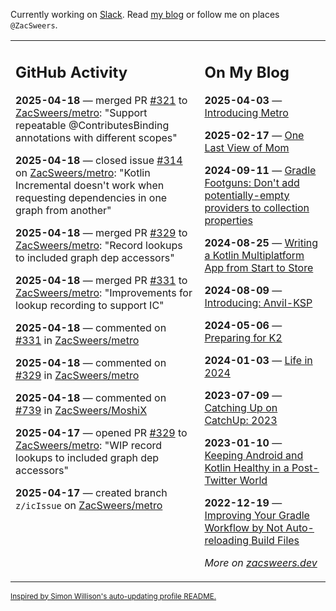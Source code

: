 Currently working on [Slack](https://slack.com/). Read [my blog](https://zacsweers.dev/) or follow me on places `@ZacSweers`.

<table><tr><td valign="top" width="60%">

## GitHub Activity
<!-- githubActivity starts -->
**2025-04-18** — merged PR [#321](https://github.com/ZacSweers/metro/pull/321) to [ZacSweers/metro](https://github.com/ZacSweers/metro): "Support repeatable @ContributesBinding annotations with different scopes"

**2025-04-18** — closed issue [#314](https://github.com/ZacSweers/metro/issues/314) on [ZacSweers/metro](https://github.com/ZacSweers/metro): "Kotlin Incremental doesn't work when requesting dependencies in one graph from another"

**2025-04-18** — merged PR [#329](https://github.com/ZacSweers/metro/pull/329) to [ZacSweers/metro](https://github.com/ZacSweers/metro): "Record lookups to included graph dep accessors"

**2025-04-18** — merged PR [#331](https://github.com/ZacSweers/metro/pull/331) to [ZacSweers/metro](https://github.com/ZacSweers/metro): "Improvements for lookup recording to support IC"

**2025-04-18** — commented on [#331](https://github.com/ZacSweers/metro/pull/331#issuecomment-2816120608) in [ZacSweers/metro](https://github.com/ZacSweers/metro)

**2025-04-18** — commented on [#329](https://github.com/ZacSweers/metro/pull/329#issuecomment-2816118483) in [ZacSweers/metro](https://github.com/ZacSweers/metro)

**2025-04-18** — commented on [#739](https://github.com/ZacSweers/MoshiX/issues/739#issuecomment-2815724603) in [ZacSweers/MoshiX](https://github.com/ZacSweers/MoshiX)

**2025-04-17** — opened PR [#329](https://github.com/ZacSweers/metro/pull/329) to [ZacSweers/metro](https://github.com/ZacSweers/metro): "WIP record lookups to included graph dep accessors"

**2025-04-17** — created branch `z/icIssue` on [ZacSweers/metro](https://github.com/ZacSweers/metro)
<!-- githubActivity ends -->
</td><td valign="top" width="40%">

## On My Blog
<!-- blog starts -->
**2025-04-03** — [Introducing Metro](https://www.zacsweers.dev/introducing-metro/)

**2025-02-17** — [One Last View of Mom](https://www.zacsweers.dev/one-last-view-of-mom/)

**2024-09-11** — [Gradle Footguns: Don't add potentially-empty providers to collection properties](https://www.zacsweers.dev/gradle-footgun-adding-empty-providers-to-collection-properties/)

**2024-08-25** — [Writing a Kotlin Multiplatform App from Start to Store](https://www.zacsweers.dev/writing-a-kotlin-multiplatform-app-from-start-to-store/)

**2024-08-09** — [Introducing: Anvil-KSP](https://www.zacsweers.dev/introducing-anvil-ksp/)

**2024-05-06** — [Preparing for K2](https://www.zacsweers.dev/preparing-for-k2/)

**2024-01-03** — [Life in 2024](https://www.zacsweers.dev/life-in-2024/)

**2023-07-09** — [Catching Up on CatchUp: 2023](https://www.zacsweers.dev/catching-up-on-catchup-2023/)

**2023-01-10** — [Keeping Android and Kotlin Healthy in a Post-Twitter World](https://www.zacsweers.dev/keeping-android-healthy/)

**2022-12-19** — [Improving Your Gradle Workflow by Not Auto-reloading Build Files](https://www.zacsweers.dev/improving-your-workflow-by-not-auto-reloading-build-files/)
<!-- blog ends -->
_More on [zacsweers.dev](https://zacsweers.dev/)_
</td></tr></table>

<sub><a href="https://simonwillison.net/2020/Jul/10/self-updating-profile-readme/">Inspired by Simon Willison's auto-updating profile README.</a></sub>
